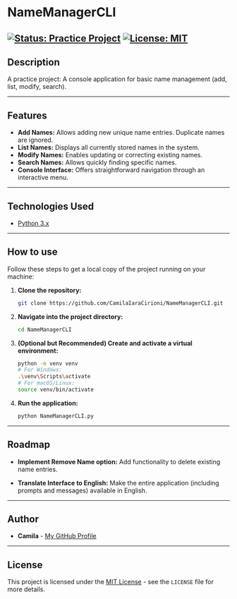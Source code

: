 # NameManagerCLI
[![Status: Practice Project](https://img.shields.io/badge/Status-Practice%20Project-blue.svg)](https://github.com/your-username/name-manager-cli/pulse)  [![License: MIT](https://img.shields.io/badge/License-MIT-yellow.svg)](https://opensource.org/licenses/MIT)
---

## **Description**

A practice project: A console application for basic name management (add, list, modify, search).

---

## **Features**

* **Add Names:** Allows adding new unique name entries. Duplicate names are ignored.
* **List Names:** Displays all currently stored names in the system.
* **Modify Names:** Enables updating or correcting existing names.
* **Search Names:** Allows quickly finding specific names.
* **Console Interface:** Offers straightforward navigation through an interactive menu.
---

## **Technologies Used**


* [Python 3.x](https://www.python.org/downloads/) 

---

## **How to use**

Follow these steps to get a local copy of the project running on your machine:

1.  **Clone the repository:**
    ```bash
    git clone https://github.com/CamilaIaraCirioni/NameManagerCLI.git
    ```
2.  **Navigate into the project directory:**
    ```bash
    cd NameManagerCLI
    ```
3.  **(Optional but Recommended) Create and activate a virtual environment:**
    ```bash
    python -m venv venv
    # For Windows:
    .\venv\Scripts\activate
    # For macOS/Linux:
    source venv/bin/activate
    ```
4.  **Run the application:**
    ```bash
    python NameManagerCLI.py
    ```
---
## **Roadmap**

* **Implement Remove Name option:** Add functionality to delete existing name entries.

* **Translate Interface to English:** Make the entire application (including prompts and messages) available in English.
---

## **Author**

* **Camila** - [My GitHub Profile](https://github.com/CamilaIaraCirioni)

---

## **License**

This project is licensed under the [MIT License](https://opensource.org/licenses/MIT) - see the `LICENSE` file for more details.
